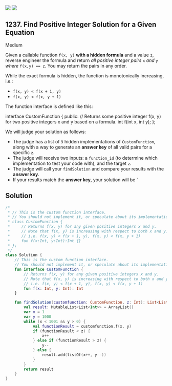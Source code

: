 [![](https://img.shields.io/github/stars/javadev/LeetCode-in-Kotlin?label=Stars&style=flat-square)](https://github.com/javadev/LeetCode-in-Kotlin)
[![](https://img.shields.io/github/forks/javadev/LeetCode-in-Kotlin?label=Fork%20me%20on%20GitHub%20&style=flat-square)](https://github.com/javadev/LeetCode-in-Kotlin/fork)

## 1237\. Find Positive Integer Solution for a Given Equation

Medium

Given a callable function `f(x, y)` **with a hidden formula** and a value `z`, reverse engineer the formula and return _all positive integer pairs_ `x` _and_ `y` _where_ `f(x,y) == z`. You may return the pairs in any order.

While the exact formula is hidden, the function is monotonically increasing, i.e.:

*   `f(x, y) < f(x + 1, y)`
*   `f(x, y) < f(x, y + 1)`

The function interface is defined like this:

interface CustomFunction { public: // Returns some positive integer f(x, y) for two positive integers x and y based on a formula. int f(int x, int y); };

We will judge your solution as follows:

*   The judge has a list of `9` hidden implementations of `CustomFunction`, along with a way to generate an **answer key** of all valid pairs for a specific `z`.
*   The judge will receive two inputs: a `function_id` (to determine which implementation to test your code with), and the target `z`.
*   The judge will call your `findSolution` and compare your results with the **answer key**.
*   If your results match the **answer key**, your solution will be `

## Solution

```kotlin
/*
 * // This is the custom function interface.
 * // You should not implement it, or speculate about its implementation
 * class CustomFunction {
 *     // Returns f(x, y) for any given positive integers x and y.
 *     // Note that f(x, y) is increasing with respect to both x and y.
 *     // i.e. f(x, y) < f(x + 1, y), f(x, y) < f(x, y + 1)
 *     fun f(x:Int, y:Int):Int {}
 * };
 */
class Solution {
    // This is the custom function interface.
    // You should not implement it, or speculate about its implementation
    fun interface CustomFunction {
        // Returns f(x, y) for any given positive integers x and y.
        // Note that f(x, y) is increasing with respect to both x and y.
        // i.e. f(x, y) < f(x + 1, y), f(x, y) < f(x, y + 1)
        fun f(x: Int, y: Int): Int
    }

    fun findSolution(customfunction: CustomFunction, z: Int): List<List<Int>> {
        val result: MutableList<List<Int>> = ArrayList()
        var x = 1
        var y = 1000
        while (x < 1001 && y > 0) {
            val functionResult = customfunction.f(x, y)
            if (functionResult < z) {
                x++
            } else if (functionResult > z) {
                y--
            } else {
                result.add(listOf(x++, y--))
            }
        }
        return result
    }
}
```